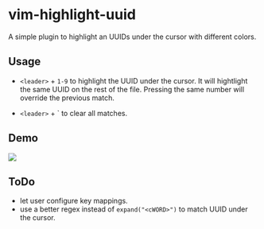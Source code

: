 # vim-highlight-uuid

A simple plugin to highlight an UUIDs under the cursor with different colors.

## Usage 

 * `<leader>` + `1-9` to highlight the UUID under the cursor. It will hightlight the same UUID on the rest of the file. Pressing the same number will override the previous match.

 * `<leader>` + \` to clear all matches.

## Demo

![](https://media.giphy.com/media/bqXMay1XnE4WqCFdt8/giphy.gif)

## ToDo

  * let user configure key mappings.
  * use a better regex instead of `expand("<cWORD>")` to match UUID under the cursor.









